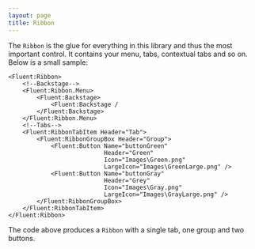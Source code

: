 ```yaml
---
layout: page
title: Ribbon
---
```


The `Ribbon` is the glue for everything in this library and thus the most important control.
It contains your menu, tabs, contextual tabs and so on.
Below is a small sample:

```xaml
<Fluent:Ribbon>
    <!--Backstage-->
    <Fluent:Ribbon.Menu>
        <Fluent:Backstage>
            <Fluent:Backstage /
        </Fluent:Backstage>
    </Fluent:Ribbon.Menu>
    <!--Tabs-->
    <Fluent:RibbonTabItem Header="Tab">
        <Fluent:RibbonGroupBox Header="Group">
            <Fluent:Button Name="buttonGreen" 
                           Header="Green"
                           Icon="Images\Green.png"
                           LargeIcon="Images\GreenLarge.png" />
            <Fluent:Button Name="buttonGray" 
                           Header="Grey" 
                           Icon="Images\Gray.png"
                           LargeIcon="Images\GrayLarge.png" />
        </Fluent:RibbonGroupBox>
    </Fluent:RibbonTabItem>
</Fluent:Ribbon>
```

The code above produces a `Ribbon` with a single tab, one group and two buttons.
